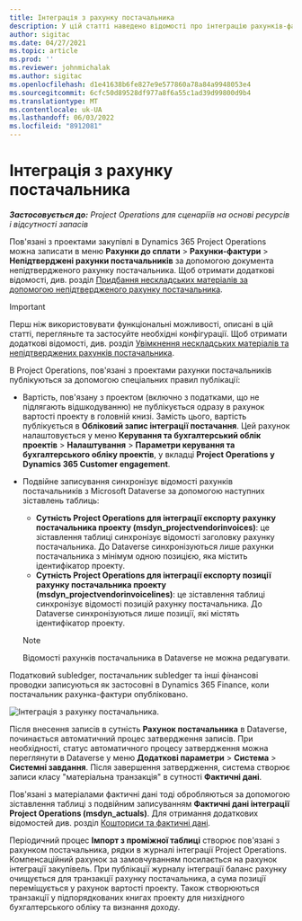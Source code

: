```yaml
---
title: Інтеграція з рахунку постачальника
description: У цій статті наведено відомості про інтеграцію рахунків-фактур постачальника в операціях project.
author: sigitac
ms.date: 04/27/2021
ms.topic: article
ms.prod: ''
ms.reviewer: johnmichalak
ms.author: sigitac
ms.openlocfilehash: d1e41638b6fe827e9e577860a78a84a9948053e4
ms.sourcegitcommit: 6cfc50d89528df977a8f6a55c1ad39d99800d9b4
ms.translationtype: MT
ms.contentlocale: uk-UA
ms.lasthandoff: 06/03/2022
ms.locfileid: "8912081"
---
```

# <a name="vendor-invoice-integration"></a>Інтеграція з рахунку постачальника

_**Застосовується до:** Project Operations для сценаріїв на основі ресурсів і відсутності запасів_

Пов'язані з проектами закупівлі в Dynamics 365 Project Operations можна записати в меню **Рахунки до сплати** > **Рахунки-фактури** > **Непідтверджені рахунки постачальників** за допомогою документа непідтвердженого рахунку постачальника. Щоб отримати додаткові відомості, див. розділ [Придбання нескладських матеріалів за допомогою непідтвердженого рахунку постачальника](../procurement/pending-vendor-invoices.md).

> [!IMPORTANT]
> Перш ніж використовувати функціональні можливості, описані в цій статті, перегляньте та застосуйте необхідні конфігурації. Щоб отримати додаткові відомості, див. розділ [Увімкнення нескладських матеріалів та непідтверджених рахунків постачальника](../procurement/configure-materials-nonstocked.md).

В Project Operations, пов'язані з проектами рахунки постачальників публікуються за допомогою спеціальних правил публікації:

- Вартість, пов'язану з проектом (включно з податками, що не підлягають відшкодуванню) не публікується одразу в рахунок вартості проекту в головній книзі. Замість цього, вартість публікується в **Обліковий запис інтеграції постачання**. Цей рахунок налаштовується у меню **Керування та бухгалтерський облік проектів** > **Налаштування** > **Параметри керування та бухгалтерського обліку проектів**, у вкладці **Project Operations у Dynamics 365 Customer engagement**.
- Подвійне записування синхронізує відомості рахунків постачальників з Microsoft Dataverse за допомогою наступних зіставлень таблиць:

     - **Сутність Project Operations для інтеграції експорту рахунку постачальника проекту (msdyn_projectvendorinvoices)**: це зіставлення таблиці синхронізує відомості заголовку рахунку постачальника. До Dataverse синхронізуються лише рахунки постачальника з мінімум одною позицією, яка містить ідентифікатор проекту.
     - **Сутність Project Operations для інтеграції експорту позиції рахунку постачальника проекту (msdyn_projectvendorinvoicelines)**: це зіставлення таблиці синхронізує відомості позицій рахунку постачальника. До Dataverse синхронізуються лише позиції, які містять ідентифікатор проекту.

     > [!NOTE]
     > Відомості рахунків постачальника в Dataverse не можна редагувати.

Податковий subledger, постачальник subledger та інші фінансові проводки записуються як застосовні в Dynamics 365 Finance, коли постачальник рахунка-фактури опубліковано.

![Інтеграція з рахунку постачальника.](media/DW7VendorInvoice.png)

Після внесення записів в сутність **Рахунок постачальника** в Dataverse, починається автоматичний процес затвердження записів. При необхідності, статус автоматичного процесу затвердження можна переглянути в Dataverse у меню **Додаткові параметри** > **Система** > **Системні завдання**. Після завершення затвердження, система створює записи класу "матеріальна транзакція" в сутності **Фактичні дані**.

Пов'язані з матеріалами фактичні дані тоді обробляються за допомогою зіставлення таблиці з подвійним записуванням **Фактичні дані інтеграції Project Operations (msdyn_actuals)**. Для отримання додаткових відомостей див. розділ [Кошториси та фактичні дані](resource-dual-write-estimates-actuals.md).

Періодичний процес **Імпорт з проміжної таблиці** створює пов'язані з рахунком постачальника, рядки в журналі інтеграції Project Operations. Компенсаційний рахунок за замовчуванням посилається на рахунок інтеграції закупівель. При публікації журналу інтеграції баланс рахунку очищується для транзакції рахунку постачальника, а сума позиції переміщується у рахунок вартості проекту. Також створюються транзакції у підпорядкованих книгах проекту для низхідного бухгалтерського обліку та визнання доходу.
